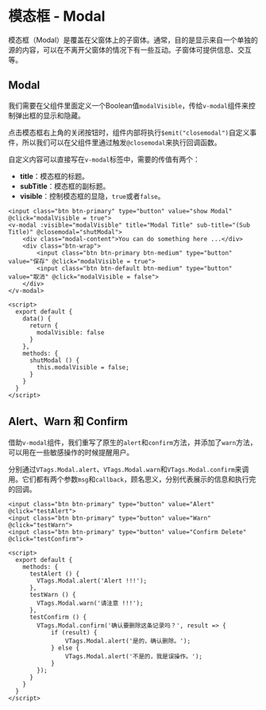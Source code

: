 # 模态框 - Modal

模态框（Modal）是覆盖在父窗体上的子窗体。通常，目的是显示来自一个单独的源的内容，可以在不离开父窗体的情况下有一些互动。子窗体可提供信息、交互等。

## Modal

我们需要在父组件里面定义一个Boolean值`modalVisible`，传给`v-modal`组件来控制弹出框的显示和隐藏。

点击模态框右上角的关闭按钮时，组件内部将执行`$emit("closemodal")`自定义事件，所以我们可以在父组件里通过触发`@closemodal`来执行回调函数。

自定义内容可以直接写在`v-modal`标签中，需要的传值有两个：

* **title**：模态框的标题。
* **subTitle**：模态框的副标题。
* **visible**：控制模态框的显隐，`true`或者`false`。

```vue
<input class="btn btn-primary" type="button" value="show Modal" @click="modalVisible = true">
<v-modal :visible="modalVisible" title="Modal Title" sub-title="(Sub Title)" @closemodal="shutModal">
    <div class="modal-content">You can do something here ...</div>
    <div class="btn-wrap">
        <input class="btn btn-primary btn-medium" type="button" value="保存" @click="modalVisible = true">
        <input class="btn btn-default btn-medium" type="button" value="取消" @click="modalVisible = false">
    </div>
</v-modal>

<script>
  export default {
    data() {
      return {
        modalVisible: false
      }
    },
    methods: {
      shutModal () {
        this.modalVisible = false;
      }
    }
  }
</script>
```

## Alert、Warn 和 Confirm

借助`v-modal`组件，我们重写了原生的`alert`和`confirm`方法，并添加了`warn`方法，可以用在一些敏感操作的时候提醒用户。

分别通过`VTags.Modal.alert`、`VTags.Modal.warn`和`VTags.Modal.confirm`来调用。它们都有两个参数`msg`和`callback`，顾名思义，分别代表展示的信息和执行完的回调。

```vue
<input class="btn btn-primary" type="button" value="Alert" @click="testAlert">
<input class="btn btn-primary" type="button" value="Warn" @click="testWarn">
<input class="btn btn-primary" type="button" value="Confirm Delete" @click="testConfirm">

<script>
  export default {
    methods: {
      testAlert () {
        VTags.Modal.alert('Alert !!!');
      },
      testWarn () {
        VTags.Modal.warn('请注意 !!!');
      },
      testConfirm () {
        VTags.Modal.confirm('确认要删除这条记录吗？', result => {
            if (result) {
                VTags.Modal.alert('是的，确认删除。');
            } else {
                VTags.Modal.alert('不是的，我是误操作。');
            }
        });
      }
    }
  }
</script>
```
